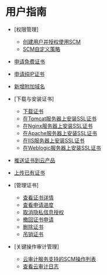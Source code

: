 # 用户指南

-   [权限管理]
    -   [创建用户并授权使用SCM](创建用户并授权使用SCM.md)
    -   [SCM自定义策略](SCM自定义策略.md)

-   [申请免费证书](申请免费证书.md)
-   [申请纯IP证书](申请纯IP证书.md)
-   [新增附加域名](新增附加域名.md)
-   [下载与安装证书]
    -   [下载证书](下载证书.md)
    -   [在Tomcat服务器上安装SSL证书](在Tomcat服务器上安装SSL证书.md)
    -   [在Nginx服务器上安装SSL证书](在Nginx服务器上安装SSL证书.md)
    -   [在Apache服务器上安装SSL证书](在Apache服务器上安装SSL证书.md)
    -   [在IIS服务器上安装SSL证书](在IIS服务器上安装SSL证书.md)
    -   [在Weblogic服务器上安装SSL证书](在Weblogic服务器上安装SSL证书.md)

-   [推送证书到云产品](推送证书到云产品.md)
-   [上传已有证书](上传已有证书.md)
-   [管理证书]
    -   [查看证书详情](查看证书详情.md)
    -   [查看申请进度](查看申请进度.md)
    -   [取消隐私信息授权](取消隐私信息授权.md)
    -   [撤回证书申请](撤回证书申请.md)
    -   [删除证书](删除证书.md)
    -   [吊销证书](吊销证书.md)

-   [关键操作审计管理]
    -   [云审计服务支持的SCM操作列表](云审计服务支持的SCM操作列表.md)
    -   [查看云审计日志](查看云审计日志.md)

